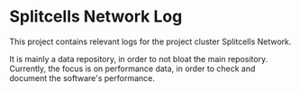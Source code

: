 # Splitcells Network Log
This project contains relevant logs for the project cluster Splitcells Network.

It is mainly a data repository, in order to not bloat the main repository.
Currently, the focus is on performance data,
in order to check and document the software's performance.
